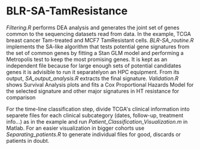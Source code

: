# BLR-SA-TamResistance


_Filtering.R_ performs DEA analysis and generates the joint set of genes common to the  sequencing datasets read from data. In the example, TCGA breast cancer Tam-treated and MCF7 TamResistant cells. _BLR-SA_routine.R_ implements the SA-like algorithm that tests potential gene signatures from the set of common genes by fitting a Stan GLM model and performing a Metropolis test to keep the most promising genes. It is kept as an independent file because for large enough sets of potential candidates genes it is advisible to run it separatelyon an HPC equipment. From its output, _SA_output_analysis.R_ extracts the final signature. _Validation.R_ shows Survival Analysis plots and fits a Cox Proportional Hazards Model for the selected signature and other major signatures in HT resistance for comparison

For the time-line classification step, divide TCGA's clinical information into separete files for each clinical subcategory (dates, follow-up, treatment info...) as in the example and run _Patient_Classification_Visualization.m_ in Matlab. For an easier visualization in bigger cohorts use _Separating_patients.R_ to generate individual files for good, discards or patients in doubt.



